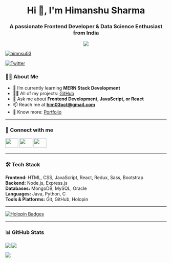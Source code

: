 <h1 align="center">Hi 👋, I'm Himanshu Sharma</h1>
<h3 align="center">A passionate Frontend Developer & Data Science Enthusiast from India</h3>

<p align="center">
  <img src="https://user-images.githubusercontent.com/57173445/187233357-afbad2d6-a7f7-4b3d-b5be-2205b9d70a0d.gif" />
</p>

<p align="left">
  <a href="https://github-profile-trophy.vercel.app/?username=himnsu03"><img src="https://github-profile-trophy.vercel.app/?username=himnsu03" alt="himnsu03" /></a>
</p>

<p align="left">
  <a href="https://twitter.com/himnsupndt" target="blank">
    <img src="https://img.shields.io/twitter/follow/himnsupndt?logo=twitter&style=for-the-badge" alt="Twitter" />
  </a>
</p>

### 🧑‍💻 About Me
- 🌱 I’m currently learning **MERN Stack Development**
- 👨‍💻 All of my projects: [GitHub](https://github.com/himnsu03)
- 💬 Ask me about **Frontend Development, JavaScript, or React**
- 📫 Reach me at **him03oct@gmail.com**
- 📄 Know more: [Portfolio](https://portfolio-puce-xi-46.vercel.app/)

---

### 🤝 Connect with me
<p align="left">
  <a href="https://twitter.com/himnsupndt" target="blank"><img src="https://raw.githubusercontent.com/rahuldkjain/github-profile-readme-generator/master/src/images/icons/Social/twitter.svg" height="30" width="40" /></a>
  <a href="https://www.linkedin.com/in/himanshu-sharma-6005b3233/" target="blank"><img src="https://raw.githubusercontent.com/rahuldkjain/github-profile-readme-generator/master/src/images/icons/Social/linked-in-alt.svg" height="30" width="40" /></a>
  <a href="https://leetcode.com/himnsu/" target="blank"><img src="https://raw.githubusercontent.com/rahuldkjain/github-profile-readme-generator/master/src/images/icons/Social/leet-code.svg" height="30" width="40" /></a>
</p>

---

### 🛠️ Tech Stack
**Frontend:** HTML, CSS, JavaScript, React, Redux, Sass, Bootstrap  
**Backend:** Node.js, Express.js  
**Databases:** MongoDB, MySQL, Oracle  
**Languages:** Java, Python, C  
**Tools & Platforms:** Git, GitHub, Holopin

---

<a href="https://holopin.io/@himnsu03" target="_blank">
  <img src="https://holopin.me/himnsu03" alt="Holopin Badges" />
</a>

---

### 📊 GitHub Stats

<p>
  <img align="left" src="https://github-readme-stats.vercel.app/api/top-langs?username=himnsu03&show_icons=true&locale=en&layout=compact" />
</p>

<p>
  <img align="center" src="https://github-readme-stats.vercel.app/api?username=himnsu03&show_icons=true&locale=en" />
</p>

<p>
  <img align="center" src="https://github-readme-streak-stats.herokuapp.com/?user=himnsu03&" />
</p>
